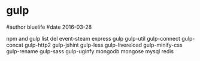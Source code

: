# gulp
#author bluelife
#date 2016-03-28

npm and gulp list
del
event-steam
express
gulp
    gulp-util
    gulp-connect
    gulp-concat
    gulp-http2
    gulp-jshint
    gulp-less
    gulp-livereload
    gulp-minify-css
    gulp-rename
    gulp-sass
    gulp-uginfy
mongodb
mongose
mysql
redis

